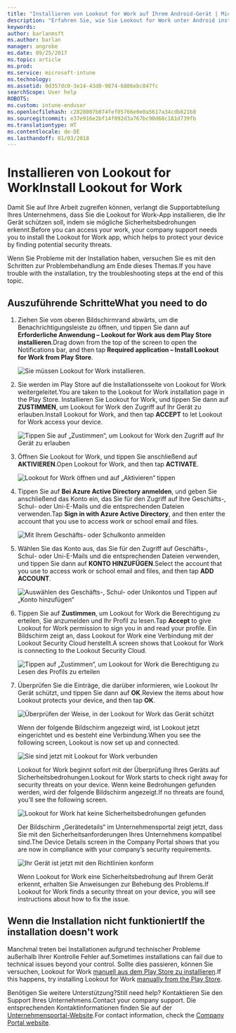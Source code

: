 ```yaml
---
title: "Installieren von Lookout for Work auf Ihrem Android-Gerät | Microsoft-Dokumentation"
description: "Erfahren Sie, wie Sie Lookout for Work unter Android installieren können."
keywords: 
author: barlanmsft
ms.author: barlan
manager: angrobe
ms.date: 09/25/2017
ms.topic: article
ms.prod: 
ms.service: microsoft-intune
ms.technology: 
ms.assetid: 0d357dc0-3e14-43d0-9874-6886ebc847fc
searchScope: User help
ROBOTS: 
ms.custom: intune-enduser
ms.openlocfilehash: c2828007b074fef05766e0e0a5617a34cdb821b8
ms.sourcegitcommit: e37e916e2bf14f092d3a767bc90d68c181d739fb
ms.translationtype: HT
ms.contentlocale: de-DE
ms.lasthandoff: 01/03/2018
---
```

# <a name="install-lookout-for-work"></a><span data-ttu-id="99c2b-103">Installieren von Lookout for Work</span><span class="sxs-lookup"><span data-stu-id="99c2b-103">Install Lookout for Work</span></span>

<span data-ttu-id="99c2b-104">Damit Sie auf Ihre Arbeit zugreifen können, verlangt die Supportabteilung Ihres Unternehmens, dass Sie die Lookout for Work-App installieren, die Ihr Gerät schützen soll, indem sie mögliche Sicherheitsbedrohungen erkennt.</span><span class="sxs-lookup"><span data-stu-id="99c2b-104">Before you can access your work, your company support needs you to install the Lookout for Work app, which helps to protect your device by finding potential security threats.</span></span>

<span data-ttu-id="99c2b-105">Wenn Sie Probleme mit der Installation haben, versuchen Sie es mit den Schritten zur Problembehandlung am Ende dieses Themas.</span><span class="sxs-lookup"><span data-stu-id="99c2b-105">If you have trouble with the installation, try the troubleshooting steps at the end of this topic.</span></span>

## <a name="what-you-need-to-do"></a><span data-ttu-id="99c2b-106">Auszuführende Schritte</span><span class="sxs-lookup"><span data-stu-id="99c2b-106">What you need to do</span></span>

1. <span data-ttu-id="99c2b-107">Ziehen Sie vom oberen Bildschirmrand abwärts, um die Benachrichtigungsleiste zu öffnen, und tippen Sie dann auf **Erforderliche Anwendung – Lookout for Work aus dem Play Store installieren**.</span><span class="sxs-lookup"><span data-stu-id="99c2b-107">Drag down from the top of the screen to open the Notifications bar, and then tap **Required application – Install Lookout for Work from Play Store**.</span></span>

   ![Sie müssen Lookout for Work installieren.](./media/lookout-required-app-install-android.png)

2. <span data-ttu-id="99c2b-109">Sie werden im Play Store auf die Installationsseite von Lookout for Work weitergeleitet.</span><span class="sxs-lookup"><span data-stu-id="99c2b-109">You are taken to the Lookout for Work installation page in the Play Store.</span></span> <span data-ttu-id="99c2b-110">Installieren Sie Lookout for Work, und tippen Sie dann auf **ZUSTIMMEN**, um Lookout for Work den Zugriff auf Ihr Gerät zu erlauben.</span><span class="sxs-lookup"><span data-stu-id="99c2b-110">Install Lookout for Work, and then tap **ACCEPT** to let Lookout for Work access your device.</span></span>

   ![Tippen Sie auf „Zustimmen“, um Lookout for Work den Zugriff auf Ihr Gerät zu erlauben](./media/lookout-accept-store-permissions-android.png)

3. <span data-ttu-id="99c2b-112">Öffnen Sie Lookout for Work, und tippen Sie anschließend auf **AKTIVIEREN**.</span><span class="sxs-lookup"><span data-stu-id="99c2b-112">Open Lookout for Work, and then tap **ACTIVATE**.</span></span>

   ![Lookout for Work öffnen und auf „Aktivieren“ tippen](./media/lookout-activate-button-android.png)

4. <span data-ttu-id="99c2b-114">Tippen Sie auf **Bei Azure Active Directory anmelden**, und geben Sie anschließend das Konto ein, das Sie für den Zugriff auf Ihre Geschäfts-, Schul- oder Uni-E-Mails und die entsprechenden Dateien verwenden.</span><span class="sxs-lookup"><span data-stu-id="99c2b-114">Tap **Sign in with Azure Active Directory**, and then enter the account that you use to access work or school email and files.</span></span>

   ![Mit Ihrem Geschäfts- oder Schulkonto anmelden](./media/lookout-sign-in-azure-android.png)

5. <span data-ttu-id="99c2b-116">Wählen Sie das Konto aus, das Sie für den Zugriff auf Geschäfts-, Schul- oder Uni-E-Mails und die entsprechenden Dateien verwenden, und tippen Sie dann auf **KONTO HINZUFÜGEN**.</span><span class="sxs-lookup"><span data-stu-id="99c2b-116">Select the account that you use to access work or school email and files, and then tap **ADD ACCOUNT**.</span></span>

   ![Auswählen des Geschäfts-, Schul- oder Unikontos und Tippen auf „Konto hinzufügen“](./media/lookout-pick-account-android.png)

6. <span data-ttu-id="99c2b-118">Tippen Sie auf **Zustimmen**, um Lookout for Work die Berechtigung zu erteilen, Sie anzumelden und Ihr Profil zu lesen.</span><span class="sxs-lookup"><span data-stu-id="99c2b-118">Tap **Accept** to give Lookout for Work permission to sign you in and read your profile.</span></span> <span data-ttu-id="99c2b-119">Ein Bildschirm zeigt an, dass Lookout for Work eine Verbindung mit der Lookout Security Cloud herstellt.</span><span class="sxs-lookup"><span data-stu-id="99c2b-119">A screen shows that Lookout for Work is connecting to the Lookout Security Cloud.</span></span>

   ![Tippen auf „Zustimmen“, um Lookout for Work die Berechtigung zu Lesen des Profils zu erteilen](./media/lookout-needs-permission-to-view-profile-android.png)

7. <span data-ttu-id="99c2b-121">Überprüfen Sie die Einträge, die darüber informieren, wie Lookout Ihr Gerät schützt, und tippen Sie dann auf **OK**.</span><span class="sxs-lookup"><span data-stu-id="99c2b-121">Review the items about how Lookout protects your device, and then tap **OK**.</span></span>

   ![Überprüfen der Weise, in der Lookout for Work das Gerät schützt](./media/lookout-how-it-protects-your-device-android.png)

   <span data-ttu-id="99c2b-123">Wenn der folgende Bildschirm angezeigt wird, ist Lookout jetzt eingerichtet und es besteht eine Verbindung.</span><span class="sxs-lookup"><span data-stu-id="99c2b-123">When you see the following screen, Lookout is now set up and connected.</span></span>

   ![Sie sind jetzt mit Lookout for Work verbunden](./media/lookout-you-are-now-connected-android.png)

   <span data-ttu-id="99c2b-125">Lookout for Work beginnt sofort mit der Überprüfung Ihres Geräts auf Sicherheitsbedrohungen.</span><span class="sxs-lookup"><span data-stu-id="99c2b-125">Lookout for Work starts to check right away for security threats on your device.</span></span> <span data-ttu-id="99c2b-126">Wenn keine Bedrohungen gefunden werden, wird der folgende Bildschirm angezeigt.</span><span class="sxs-lookup"><span data-stu-id="99c2b-126">If no threats are found, you’ll see the following screen.</span></span>

   ![Lookout for Work hat keine Sicherheitsbedrohungen gefunden](./media/lookout-scan-no-threats-found-android.png)

   <span data-ttu-id="99c2b-128">Der Bildschirm „Gerätedetails“ im Unternehmensportal zeigt jetzt, dass Sie mit den Sicherheitsanforderungen Ihres Unternehmens kompatibel sind.</span><span class="sxs-lookup"><span data-stu-id="99c2b-128">The Device Details screen in the Company Portal shows that you are now in compliance with your company’s security requirements.</span></span>

    ![Ihr Gerät ist jetzt mit den Richtlinien konform](./media/mtd-device-now-compliant-android.png)

   <span data-ttu-id="99c2b-130">Wenn Lookout for Work eine Sicherheitsbedrohung auf Ihrem Gerät erkennt, erhalten Sie Anweisungen zur Behebung des Problems.</span><span class="sxs-lookup"><span data-stu-id="99c2b-130">If Lookout for Work finds a security threat on your device, you will see instructions about how to fix the issue.</span></span>

## <a name="if-the-installation-doesnt-work"></a><span data-ttu-id="99c2b-131">Wenn die Installation nicht funktioniert</span><span class="sxs-lookup"><span data-stu-id="99c2b-131">If the installation doesn't work</span></span>

<span data-ttu-id="99c2b-132">Manchmal treten bei Installationen aufgrund technischer Probleme außerhalb Ihrer Kontrolle Fehler auf.</span><span class="sxs-lookup"><span data-stu-id="99c2b-132">Sometimes installations can fail due to technical issues beyond your control.</span></span> <span data-ttu-id="99c2b-133">Sollte dies passieren, können Sie versuchen, Lookout for Work [manuell aus dem Play Store zu installieren](https://play.google.com/store/apps/details?id=com.lookout.enterprise).</span><span class="sxs-lookup"><span data-stu-id="99c2b-133">If this happens, try installing Lookout for Work [manually from the Play Store](https://play.google.com/store/apps/details?id=com.lookout.enterprise).</span></span>


<span data-ttu-id="99c2b-134">Benötigen Sie weitere Unterstützung?</span><span class="sxs-lookup"><span data-stu-id="99c2b-134">Still need help?</span></span> <span data-ttu-id="99c2b-135">Kontaktieren Sie den Support Ihres Unternehmens.</span><span class="sxs-lookup"><span data-stu-id="99c2b-135">Contact your company support.</span></span> <span data-ttu-id="99c2b-136">Die entsprechenden Kontaktinformationen finden Sie auf der [Unternehmensportal-Website](https://portal.manage.microsoft.com#HelpDeskDialog).</span><span class="sxs-lookup"><span data-stu-id="99c2b-136">For contact information, check the [Company Portal website](https://portal.manage.microsoft.com#HelpDeskDialog).</span></span>

